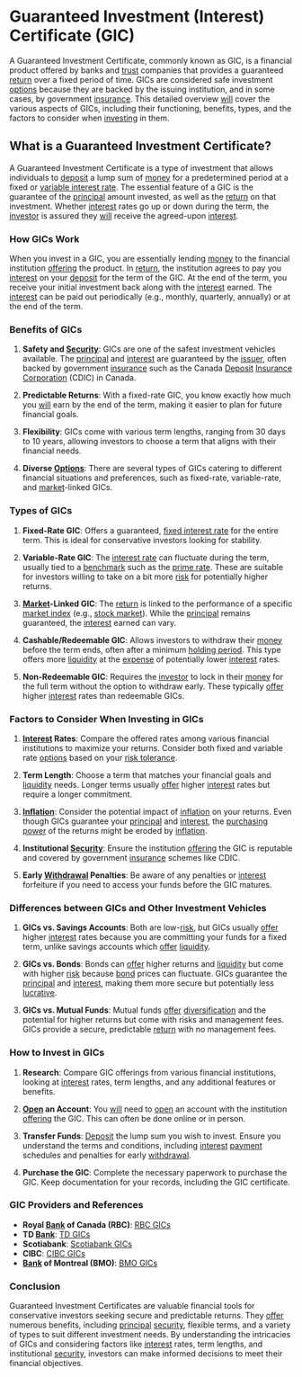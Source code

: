 # Guaranteed Investment (Interest) Certificate (GIC)

A Guaranteed Investment Certificate, commonly known as GIC, is a financial product offered by banks and [trust](../t/trust.md) companies that provides a guaranteed [return](../r/return.md) over a fixed period of time. GICs are considered safe investment [options](../o/options.md) because they are backed by the issuing institution, and in some cases, by government [insurance](../i/insurance.md). This detailed overview [will](../w/will.md) cover the various aspects of GICs, including their functioning, benefits, types, and the factors to consider when [investing](../i/investing.md) in them.

## What is a Guaranteed Investment Certificate?

A Guaranteed Investment Certificate is a type of investment that allows individuals to [deposit](../d/deposit.md) a lump sum of [money](../m/money.md) for a predetermined period at a fixed or [variable interest rate](../v/variable_interest_rate.md). The essential feature of a GIC is the guarantee of the [principal](../p/principal.md) amount invested, as well as the [return](../r/return.md) on that investment. Whether [interest](../i/interest.md) rates go up or down during the term, the [investor](../i/investor.md) is assured they [will](../w/will.md) receive the agreed-upon [interest](../i/interest.md).

### How GICs Work

When you invest in a GIC, you are essentially lending [money](../m/money.md) to the financial institution [offering](../o/offering.md) the product. In [return](../r/return.md), the institution agrees to pay you [interest](../i/interest.md) on your [deposit](../d/deposit.md) for the term of the GIC. At the end of the term, you receive your initial investment back along with the [interest](../i/interest.md) earned. The [interest](../i/interest.md) can be paid out periodically (e.g., monthly, quarterly, annually) or at the end of the term.

### Benefits of GICs

1. **Safety and [Security](../s/security.md)**: GICs are one of the safest investment vehicles available. The [principal](../p/principal.md) and [interest](../i/interest.md) are guaranteed by the [issuer](../i/issuer.md), often backed by government [insurance](../i/insurance.md) such as the Canada [Deposit](../d/deposit.md) [Insurance](../i/insurance.md) [Corporation](../c/corporation.md) (CDIC) in Canada.

2. **Predictable Returns**: With a fixed-rate GIC, you know exactly how much you [will](../w/will.md) earn by the end of the term, making it easier to plan for future financial goals.

3. **Flexibility**: GICs come with various term lengths, ranging from 30 days to 10 years, allowing investors to choose a term that aligns with their financial needs.

4. **Diverse [Options](../o/options.md)**: There are several types of GICs catering to different financial situations and preferences, such as fixed-rate, variable-rate, and [market](../m/market.md)-linked GICs.

### Types of GICs

1. **Fixed-Rate GIC**: Offers a guaranteed, [fixed interest rate](../f/fixed_interest_rate.md) for the entire term. This is ideal for conservative investors looking for stability.

2. **Variable-Rate GIC**: The [interest rate](../i/interest_rate.md) can fluctuate during the term, usually tied to a [benchmark](../b/benchmark.md) such as the [prime rate](../p/prime_rate.md). These are suitable for investors willing to take on a bit more [risk](../r/risk.md) for potentially higher returns.

3. **[Market](../m/market.md)-Linked GIC**: The [return](../r/return.md) is linked to the performance of a specific [market index](../m/market_index.md) (e.g., [stock market](../s/stock_market.md)). While the [principal](../p/principal.md) remains guaranteed, the [interest](../i/interest.md) earned can vary.

4. **Cashable/Redeemable GIC**: Allows investors to withdraw their [money](../m/money.md) before the term ends, often after a minimum [holding period](../h/holding_period.md). This type offers more [liquidity](../l/liquidity.md) at the [expense](../e/expense.md) of potentially lower [interest](../i/interest.md) rates.

5. **Non-Redeemable GIC**: Requires the [investor](../i/investor.md) to lock in their [money](../m/money.md) for the full term without the option to withdraw early. These typically [offer](../o/offer.md) higher [interest](../i/interest.md) rates than redeemable GICs.

### Factors to Consider When Investing in GICs

1. **[Interest](../i/interest.md) Rates**: Compare the offered rates among various financial institutions to maximize your returns. Consider both fixed and variable rate [options](../o/options.md) based on your [risk tolerance](../r/risk_tolerance.md).

2. **Term Length**: Choose a term that matches your financial goals and [liquidity](../l/liquidity.md) needs. Longer terms usually [offer](../o/offer.md) higher [interest](../i/interest.md) rates but require a longer commitment.

3. **[Inflation](../i/inflation.md)**: Consider the potential impact of [inflation](../i/inflation.md) on your returns. Even though GICs guarantee your [principal](../p/principal.md) and [interest](../i/interest.md), the [purchasing power](../p/purchasing_power.md) of the returns might be eroded by [inflation](../i/inflation.md).

4. **Institutional [Security](../s/security.md)**: Ensure the institution [offering](../o/offering.md) the GIC is reputable and covered by government [insurance](../i/insurance.md) schemes like CDIC.

5. **Early [Withdrawal](../w/withdrawal.md) Penalties**: Be aware of any penalties or [interest](../i/interest.md) forfeiture if you need to access your funds before the GIC matures.

### Differences between GICs and Other Investment Vehicles

1. **GICs vs. Savings Accounts**: Both are low-[risk](../r/risk.md), but GICs usually [offer](../o/offer.md) higher [interest](../i/interest.md) rates because you are committing your funds for a fixed term, unlike savings accounts which [offer](../o/offer.md) [liquidity](../l/liquidity.md).

2. **GICs vs. Bonds**: Bonds can [offer](../o/offer.md) higher returns and [liquidity](../l/liquidity.md) but come with higher [risk](../r/risk.md) because [bond](../b/bond.md) prices can fluctuate. GICs guarantee the [principal](../p/principal.md) and [interest](../i/interest.md), making them more secure but potentially less [lucrative](../l/lucrative.md).

3. **GICs vs. Mutual Funds**: Mutual funds [offer](../o/offer.md) [diversification](../d/diversification.md) and the potential for higher returns but come with risks and management fees. GICs provide a secure, predictable [return](../r/return.md) with no management fees.

### How to Invest in GICs

1. **Research**: Compare GIC offerings from various financial institutions, looking at [interest](../i/interest.md) rates, term lengths, and any additional features or benefits.

2. **[Open](../o/open.md) an Account**: You [will](../w/will.md) need to [open](../o/open.md) an account with the institution [offering](../o/offering.md) the GIC. This can often be done online or in person.

3. **Transfer Funds**: [Deposit](../d/deposit.md) the lump sum you wish to invest. Ensure you understand the terms and conditions, including [interest](../i/interest.md) [payment](../p/payment.md) schedules and penalties for early [withdrawal](../w/withdrawal.md).

4. **Purchase the GIC**: Complete the necessary paperwork to purchase the GIC. Keep documentation for your records, including the GIC certificate.

### GIC Providers and References

- **Royal [Bank](../b/bank.md) of Canada (RBC)**: [RBC GICs](https://www.rbcroyalbank.com/investments/gic.html)
- **TD [Bank](../b/bank.md)**: [TD GICs](https://www.td.com/ca/en/investing/products/gic/)
- **Scotiabank**: [Scotiabank GICs](https://www.scotiabank.com/ca/en/personal/investments/growth/investment-accounts/gic.html)
- **CIBC**: [CIBC GICs](https://www.cibc.com/en/personal-banking/investments/guaranteed-investment-certificate-gic.html)
- **[Bank](../b/bank.md) of Montreal (BMO)**: [BMO GICs](https://www.bmo.com/main/personal/investments/gics/)

### Conclusion

Guaranteed Investment Certificates are valuable financial tools for conservative investors seeking secure and predictable returns. They [offer](../o/offer.md) numerous benefits, including [principal](../p/principal.md) [security](../s/security.md), flexible terms, and a variety of types to suit different investment needs. By understanding the intricacies of GICs and considering factors like [interest](../i/interest.md) rates, term lengths, and institutional [security](../s/security.md), investors can make informed decisions to meet their financial objectives.